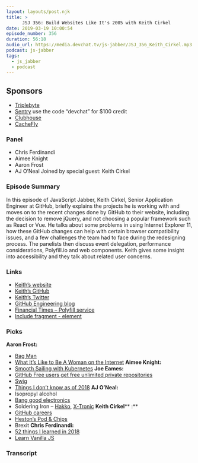 ```yaml
---
layout: layouts/post.njk
title: >
      JSJ 356: Build Websites Like It's 2005 with Keith Cirkel
date: 2019-03-19 10:00:54
episode_number: 356
duration: 56:18
audio_url: https://media.devchat.tv/js-jabber/JSJ_356_Keith_Cirkel.mp3
podcast: js-jabber
tags: 
  - js_jabber
  - podcast
---
```


## **Sponsors**

- [Triplebyte](https://triplebyte.com/jsjabber)
- <u></u>[Sentry](http://sentry.io/) use the code “devchat” for $100 credit
- [Clubhouse](https://clubhouse.io/jsjabber)
- [CacheFly](https://www.cachefly.com/)

### **Panel**

- Chris Ferdinandi
- Aimee Knight
- Aaron Frost
- AJ O’Neal
Joined by special guest: Keith Cirkel
### **Episode Summary**
In this episode of JavaScript Jabber, Keith Cirkel, Senior Application Engineer at GitHub, briefly explains the projects he is working with and moves on to the recent changes done by GitHub to their website, including the decision to remove jQuery, and not choosing a popular framework such as React or Vue. He talks about some problems in using Internet Explorer 11, how these GitHub changes can help with certain browser compatibility issues, and a few challenges the team had to face during the redesigning process. The panelists then discuss event delegation, performance considerations, Polyfill.io and web components. Keith gives some insight into accessibility and they talk about related user concerns.
### **Links**

- [Keith’s website](https://www.keithcirkel.co.uk/)
- [Keith’s GitHub](https://github.com/keithamus)
- [Keith’s Twitter](https://twitter.com/Keithamus)
- [GitHub Engineering blog](https://github.blog/category/engineering/)
- [Financial Times – Polyfill service](https://github.com/Financial-Times/polyfill-service)
- [Include fragment - element](https://github.com/github/include-fragment-element)

### **Picks**
 **Aaron Frost:**
- [Bag Man](https://www.msnbc.com/bagman)
- [What It’s Like to Be A Woman on the Internet](https://medium.com/newco/what-its-like-to-be-a-woman-on-the-internet-55f7e6d5044c)
**Aimee Knight:**
- [Smooth Sailing with Kubernetes](https://cloud.google.com/kubernetes-engine/kubernetes-comic/)
**Joe Eames:**
- [GitHub Free users get free unlimited private repositories](https://techcrunch.com/2019/01/07/github-free-users-now-get-unlimited-private-repositories/)
- [Swig](https://www.swignsweets.com/)
- [Things I don’t know as of 2018](https://overreacted.io/things-i-dont-know-as-of-2018/)
**AJ O’Neal:**
- Isopropyl alcohol
- [Bang good electronics](https://www.banggood.com/search/diy-kit.html)
- Soldering Iron – [Hakko](https://amzn.to/2AQgC6u?ie=UTF8&qid=1548462018&sr=8-1&linkCode=ll1&tag=devchattv-20&linkId=f06bfe7482dca8bb751ed6d7cc86e2ab&language=en_US), [X-Tronic](https://amzn.to/2RPoWNE?ie=UTF8&qid=1548462018&sr=8-1&linkCode=ll1&tag=devchattv-20&linkId=f06bfe7482dca8bb751ed6d7cc86e2ab&language=en_US)
**Keith Cirkel**** :**
- [GitHub careers](https://github.com/about/careers)
- [Heston’s Pod & Chips](https://www.podbean.com/podcast-detail/q3uii-7b126/Heston's-Pod--Chips-Podcast)
- Brexit
**Chris Ferdinandi:**
- [52 things I learned in 2018](https://medium.com/fluxx-studio-notes/52-things-i-learned-in-2018-b07fc110d8e1)
- [Learn Vanilla JS](https://learnvanillajs.com/)
&nbsp;

### Transcript


